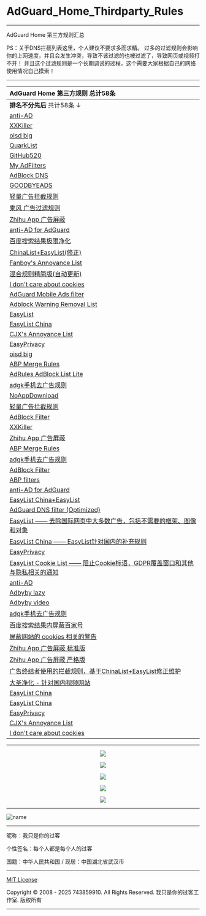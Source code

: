 # AdGuard_Home_Thirdparty_Rules

---

AdGuard Home 第三方规则汇总

PS：关于DNS拦截列表这里，个人建议不要求多而求精。
过多的过滤规则会影响你的上网速度，并且会发生冲突，导致不该过滤的也被过滤了，导致网页或视频打不开！
并且这个过滤规则是一个长期调试的过程，这个需要大家根据自己的网络使用情况自己摸索！

---

| AdGuard Home 第三方规则 总计58条 |
| :------------------------- |
| **排名不分先后** 共计58条 ↓ |
| [anti-AD](https://anti-ad.net/easylist.txt) |
| [XXKiller](https://raw.githubusercontent.com/DoingDog/xXKiller/main/w.txt) |
| [oisd big](https://abp.oisd.nl) |
| [QuarkList](https://n2o.io/projects/quarklist/dist/quarklist.txt) |
| [GitHub520](https://raw.hellogithub.com/hosts) |
| [My AdFilters](https://raw.githubusercontent.com/o0HalfLife0o/list/master/ad.txt) |
| [AdBlock DNS](https://raw.githubusercontent.com/217heidai/adblockfilters/main/rules/adblockdns.txt) |
| [GOODBYEADS](https://raw.githubusercontent.com/8680/GOODBYEADS/master/rules.txt) |
| [轻量广告拦截规则](https://raw.githubusercontent.com/damengzhu/banad/main/jiekouAD.txt) |
| [乘风 广告过滤规则](https://raw.githubusercontent.com/xinggsf/Adblock-Plus-Rule/master/rule.txt) |
| [Zhihu App 广告屏蔽](https://raw.githubusercontent.com/zsakvo/AdGuard-Custom-Rule/master/rule/zhihu.txt) |
| [anti-AD for AdGuard](https://anti-ad.net/adguard.txt) |
| [百度搜索结果极限净化](https://raw.githubusercontent.com/banbendalao/ADgk/master/kill-baidu-ad.txt) |
| [ChinaList+EasyList(修正)](http://sub.adtchrome.com/adt-chinalist-easylist.txt) |
| [Fanboy's Annoyance List](https://easylist-downloads.adblockplus.org/fanboy-annoyance.txt) |
| [混合规则精简版(自动更新)](https://lingeringsound.github.io/adblock_auto/Rules/adblock_auto_lite.txt) |
| [I don't care about cookies](https://www.i-dont-care-about-cookies.eu/abp) |
| [AdGuard Mobile Ads filter](https://filters.adtidy.org/extension/ublock/filters/11.txt) |
| [Adblock Warning Removal List](https://easylist-downloads.adblockplus.org/antiadblockfilters.txt) |
| [EasyList](https://easylist-downloads.adblockplus.org/easylist.txt) |
| [EasyList China](https://easylist-downloads.adblockplus.org/easylistchina.txt) |
| [CJX's Annoyance List](https://fastly.jsdelivr.net/gh/cjx82630/cjxlist/cjx-annoyance.txt) |
| [EasyPrivacy](https://easylist-downloads.adblockplus.org/easyprivacy.txt) |
| [oisd big](https://abp.oisd.nl/) |
| [ABP Merge Rules](https://raw.githubusercontent.com/damengzhu/abpmerge/main/abpmerge.txt) |
| [AdRules AdBlock List Lite](https://adrules.top/adblock_lite.txt) |
| [adgk手机去广告规则](https://raw.githubusercontent.com/banbendalao/ADgk/master/ADgk.txt) |
| [NoAppDownload](https://raw.githubusercontent.com/Noyllopa/NoAppDownload/master/NoAppDownload.txt) |
| [轻量广告拦截规则](https://raw.githubusercontent.com/damengzhu/banad/main/jiekouAD.txt) |
| [AdBlock Filter](https://raw.githubusercontent.com/217heidai/adblockfilters/main/rules/adblockfilters.txt) |
| [XXKiller](https://raw.githubusercontent.com/DoingDog/xXKiller/main/w.txt) |
| [Zhihu App 广告屏蔽](https://raw.githubusercontent.com/zsakvo/AdGuard-Custom-Rule/master/rule/zhihu.txt) |
| [ABP Merge Rules](https://raw.githubusercontent.com/damengzhu/abpmerge/main/abpmerge.txt) |
| [adgk手机去广告规则](https://raw.githubusercontent.com/banbendalao/ADgk/master/ADgk.txt) |
| [AdBlock Filter](https://raw.githubusercontent.com/217heidai/adblockfilters/main/rules/adblockfilters.txt) |
| [ABP filters](https://easylist-downloads.adblockplus.org/abp-filters-anti-cv.txt) |
| [anti-AD for AdGuard](https://anti-ad.net/adguard.txt) |
| [EasyList China+EasyList](https://easylist-downloads.adblockplus.org/easylistchina+easylist.txt) |
| [AdGuard DNS filter (Optimized)](https://filters.adtidy.org/android/filters/15_optimized.txt) |
| [EasyList —— 去除国际网页中大多数广告，包括不需要的框架、图像和对象](https://easylist-downloads.adblockplus.org/easylist.txt) |
| [EasyList China —— EasyList针对国内的补充规则](https://easylist-downloads.adblockplus.org/easylistchina.txt) |
| [EasyPrivacy](https://easylist-downloads.adblockplus.org/easyprivacy.txt) |
| [EasyList Cookie List —— 阻止Cookie标语，GDPR覆盖窗口和其他与隐私相关的通知](https://easylist-downloads.adblockplus.org/easylist-cookie.txt) |
| [anti-AD](https://raw.githubusercontent.com/privacy-protection-tools/anti-AD/master/anti-ad-easylist.txt) |
| [Adbyby lazy](https://raw.githubusercontent.com/adbyby/xwhyc-rules/master/lazy.txt) |
| [Adbyby video](https://raw.githubusercontent.com/adbyby/xwhyc-rules/master/video.txt) |
| [adgk手机去广告规则](https://raw.githubusercontent.com/banbendalao/ADgk/master/ADgk.txt) |
| [百度搜索结果内屏蔽百家号](https://raw.githubusercontent.com/banbendalao/ADgk/master/kill-baidu-ad.txt) |
| [屏蔽网站的 cookies 相关的警告](https://www.i-dont-care-about-cookies.eu/abp/) |
| [Zhihu App 广告屏蔽 标准版](https://raw.githubusercontent.com/zsakvo/AdGuard-Custom-Rule/master/rule/zhihu.txt) |
| [Zhihu App 广告屏蔽 严格版](https://raw.githubusercontent.com/zsakvo/AdGuard-Custom-Rule/master/rule/zhihu-strict.txt) |
| [广告终结者使用的拦截规则，基于ChinaList+EasyList修正维护](http://sub.adtchrome.com/adt-chinalist-easylist.txt) |
| [大圣净化 - 针对国内视频网站](https://raw.githubusercontent.com/jdlingyu/ad-wars/master/hosts) |
| [EasyList China](https://easylist-downloads.adblockplus.org/easylistchina.txt) |
| [EasyList China](https://raw.githubusercontent.com/neoFelhz/neohosts/gh-pages/basic/hosts.txt) |
| [EasyPrivacy](https://easylist-downloads.adblockplus.org/easyprivacy.txt) |
| [CJX's Annoyance List](https://raw.githubusercontent.com/cjx82630/cjxlist/master/cjx-annoyance.txt) |
| [I don't care about cookies](https://www.i-dont-care-about-cookies.eu/abp) |

---

<p align="center">
  <img src="https://raw.gitmirror.com/743859910/AdGuard_Home_Thirdparty_Rules/master/img/image/images/1.webp">
</p>

<p align="center">
  <img src="https://raw.gitmirror.com/743859910/AdGuard_Home_Thirdparty_Rules/master/img/image/images/2.webp">
</p>

<p align="center">
  <img src="https://raw.gitmirror.com/743859910/AdGuard_Home_Thirdparty_Rules/master/img/image/images/3.webp">
</p>

<p align="center">
  <img src="https://raw.gitmirror.com/743859910/AdGuard_Home_Thirdparty_Rules/master/img/image/images/4.webp">
</p>

<p align="center">
  <img src="https://raw.gitmirror.com/743859910/AdGuard_Home_Thirdparty_Rules/master/img/image/images/5.webp">
</p>

---

![name](https://api.likepoems.com/counter/get/@AdGuard_Home_Thirdparty_Rules)

---

昵称：我只是你的过客

个性签名：每个人都是每个人的过客

国籍：中华人民共和国 / 现居：中国湖北省武汉市

---

[MIT License](https://github.com/743859910/AdGuard_Home_Thirdparty_Rules/blob/master/LICENSE)

Copyright © 2008 - 2025 743859910. All Rights Reserved. 我只是你的过客工作室. 版权所有

---
